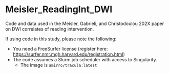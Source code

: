 # Meisler_ReadingInt_DWI
Code and data used in the Meisler, Gabrieli, and Christodoulou 202X paper on DWI correlates of reading intervention.

If using code in this study, please note the following:
- You need a FreeSurfer license (register here: https://surfer.nmr.mgh.harvard.edu/registration.html)
- The code assumes a Slurm job scheduler with access to Singularity.
  - The image is `amirro/tracula:latest`
 
